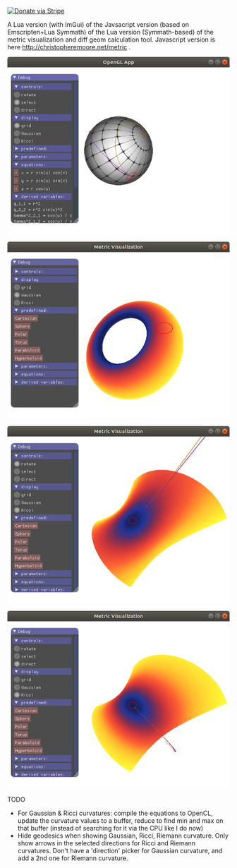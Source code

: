 [![Donate via Stripe](https://img.shields.io/badge/Donate-Stripe-green.svg)](https://buy.stripe.com/00gbJZ0OdcNs9zi288)<br>

A Lua version (with ImGui) of the Javsacript version (based on Emscripten+Lua Symmath) of the Lua version (Symmath-based) of the metric visualization and diff geom calculation tool.
Javascript version is here http://christopheremoore.net/metric .

![geodesic along a sphere](images/geodesic.png)

![Gaussian curvature of a torus](images/gaussian.png)

![Ricci curvature on a hyperboloid in one direction](images/ricci%201.png)

![Ricci curvature on a hyperboloid in the other direction](images/ricci%202.png)

TODO
- For Gaussian & Ricci curvatures: compile the equations to OpenCL, update the curvature values to a buffer, reduce to find min and max on that buffer (instead of searching for it via the CPU like I do now)
- Hide geodesics when showing Gaussian, Ricci, Riemann curvature.  Only show arrows in the selected directions for Ricci and Riemann curvatures.  Don't have a 'direction' picker for Gaussian curvature, and add a 2nd one for Riemann curvature. 

